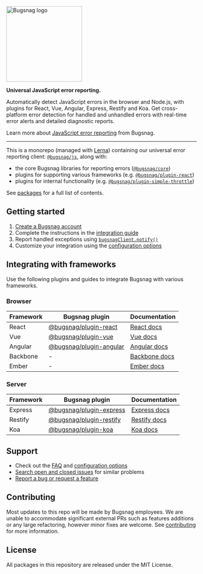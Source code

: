 <img src="https://user-images.githubusercontent.com/609579/42215465-7223c4a4-7eb6-11e8-8b4c-9d7b30dfeb88.png" alt="Bugsnag logo" width="200"/>

**Universal JavaScript error reporting.**

Automatically detect JavaScript errors in the browser and Node.js, with plugins for React, Vue, Angular, Express, Restify and Koa. Get cross-platform error detection for handled and unhandled errors with real-time error alerts and detailed diagnostic reports.

Learn more about [JavaScript error reporting](https://www.bugsnag.com/platforms/javascript/) from Bugsnag.

---

This is a monorepo (managed with [Lerna](https://lernajs.io/)) containing our universal error reporting client: [`@bugsnag/js`](/packages/js), along with:

- the core Bugsnag libraries for reporting errors ([`@bugsnag/core`](/packages/core))
- plugins for supporting various frameworks (e.g. [`@bugsnag/plugin-react`](/packages/plugin-react))
- plugins for internal functionality (e.g. [`@bugsnag/plugin-simple-throttle`](/packages/plugin-simple-throttle))

See [packages](/packages) for a full list of contents.

## Getting started

1. [Create a Bugsnag account](https://www.bugsnag.com)
2. Complete the instructions in the [integration guide](https://docs.bugsnag.com/platforms/browsers/)
3. Report handled exceptions using
   [`bugsnagClient.notify()`](https://docs.bugsnag.com/platforms/browsers/js/#reporting-handled-exceptions)
4. Customize your integration using the
   [configuration options](https://docs.bugsnag.com/platforms/browsers/js/configuration-options/)

## Integrating with frameworks

Use the following plugins and guides to integrate Bugsnag with various frameworks.

### Browser

| Framework  | Bugsnag plugin | Documentation |
| ---------- | -------------- | --------------|
| React | [@bugsnag/plugin-react](#TODO) | [React docs](#TODO)
| Vue | [@bugsnag/plugin-vue](#TODO) | [Vue docs](#TODO)
| Angular | [@bugsnag/plugin-angular](#TODO) | [Angular docs](#TODO)
| Backbone | - | [Backbone docs](#TODO) |
| Ember | - | [Ember docs](#TODO) |

### Server

| Framework  | Bugsnag plugin | Documentation |
| ---------- | -------------- | --------------|
| Express | [@bugsnag/plugin-express](#TODO)  | [Express docs](#TODO) |
| Restify | [@bugsnag/plugin-restify](#TODO)  | [Restify docs](#TODO) |
| Koa | [@bugsnag/plugin-koa](#TODO)  | [Koa docs](#TODO) |

## Support

* Check out the [FAQ](#TODO) and [configuration options](#TODO)
* [Search open and closed issues](#TODO) for similar problems
* [Report a bug or request a feature](#TODO)

## Contributing

Most updates to this repo will be made by Bugsnag employees. We are unable to accommodate significant external PRs such as features additions or any large refactoring, however minor fixes are welcome. See [contributing](CONTRIBUTING.md) for more information.

## License

All packages in this repository are released under the MIT License.
